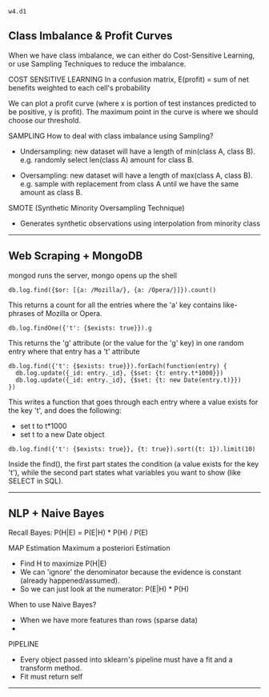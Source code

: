 `w4.d1`
## Class Imbalance & Profit Curves

When we have class imbalance, we can either do Cost-Sensitive Learning, or use Sampling Techniques to reduce the imbalance.

COST SENSITIVE LEARNING
In a confusion matrix,
E(profit) = sum of net benefits weighted to each cell's probability

We can plot a profit curve (where x is portion of test instances predicted to be positive, y is profit). The maximum point in the curve is where we should choose our threshold.

SAMPLING
How to deal with class imbalance using Sampling?
- Undersampling: new dataset will have a length of min(class A, class B). e.g. randomly select len(class A) amount for class B.

- Oversampling: new dataset will have a length of max(class A, class B). e.g. sample with replacement from class A until we have the same amount as class B.

SMOTE (Synthetic Minority Oversampling Technique)
- Generates synthetic observations using interpolation from minority class

----------
## Web Scraping + MongoDB

mongod runs the server, mongo opens up the shell

```
db.log.find({$or: [{a: /Mozilla/}, {a: /Opera/}]}).count()
```
This returns a count for all the entries where the 'a' key contains like-phrases of Mozilla or Opera.

```
db.log.findOne({'t': {$exists: true}}).g
```
This returns the 'g' attribute (or the value for the 'g' key) in one random entry where that entry has a 't' attribute

```
db.log.find({'t': {$exists: true}}).forEach(function(entry) {
  db.log.update({_id: entry._id}, {$set: {t: entry.t*1000}})
  db.log.update({_id: entry._id}, {$set: {t: new Date(entry.t)}})
})
```
This writes a function that goes through each entry where a value exists for the key 't', and does the following:
- set t to t*1000
- set t to a new Date object

```
db.log.find({'t': {$exists: true}}, {t: true}).sort({t: 1}).limit(10)
```
Inside the find(), the first part states the condition (a value exists for the key 't'), while the second part states what variables you want to show (like SELECT in SQL).

----------
## NLP + Naive Bayes

Recall Bayes: P(H|E) = P(E|H) * P(H) / P(E)

MAP Estimation
Maximum a posteriori Estimation
- Find H to maximize P(H|E)
- We can 'ignore' the denominator because the evidence is constant (already happened/assumed).
- So we can just look at the numerator: P(E|H) * P(H)

When to use Naive Bayes?
- When we have more features than rows (sparse data)
-

PIPELINE
- Every object passed into sklearn's pipeline must have a fit and a transform method.
- Fit must return self

----------
